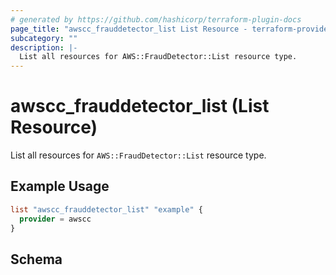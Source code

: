```yaml
---
# generated by https://github.com/hashicorp/terraform-plugin-docs
page_title: "awscc_frauddetector_list List Resource - terraform-provider-awscc"
subcategory: ""
description: |-
  List all resources for AWS::FraudDetector::List resource type.
---
```


# awscc_frauddetector_list (List Resource)

List all resources for `AWS::FraudDetector::List` resource type.

## Example Usage

```terraform
list "awscc_frauddetector_list" "example" {
  provider = awscc
}
```

<!-- schema generated by tfplugindocs -->
## Schema
